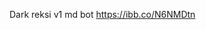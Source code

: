 Dark reksi v1 md bot
https://ibb.co/N6NMDtn


<!---
https://ibb.co/N6NMDtnDilshan765/Dilshan765 is a ✨ special ✨ repository because its `README.md` (this file) appears on your GitHub profile.
You can click the Preview link to take a look at your changes.
--->
